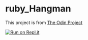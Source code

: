 # ruby_Hangman
This project is from [The Odin Project](https://www.theodinproject.com/courses/ruby-programming/lessons/file-i-o-and-serialization)

[![Run on Repl.it](https://repl.it/badge/github/rlmoser99/ruby_hangman)](https://repl.it/github/rlmoser99/ruby_hangman)